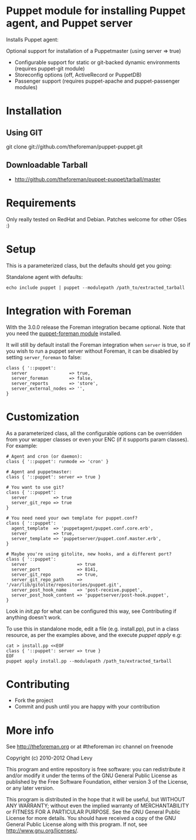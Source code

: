 # Puppet module for installing Puppet agent, and Puppet server

Installs Puppet agent:

Optional support for installation of a Puppetmaster (using server => true)

  * Configurable support for static or git-backed dynamic environments (requires puppet-git module)
  * Storeconfig options (off, ActiveRecord or PuppetDB)
  * Passenger support (requires puppet-apache and puppet-passenger modules)

# Installation

## Using GIT

git clone git://github.com/theforeman/puppet-puppet.git

## Downloadable Tarball

  * http://github.com/theforeman/puppet-puppet/tarball/master

# Requirements

Only really tested on RedHat and Debian. Patches welcome for other OSes :)

# Setup

This is a parameterized class, but the defaults should get you going:

Standalone agent with defaults:

    echo include puppet | puppet --modulepath /path_to/extracted_tarball

# Integration with Foreman

With the 3.0.0 release the Foreman integration became optional. Note that you
need the [puppet-foreman module](https://github.com/theforeman/puppet-foreman)
installed.

It will still by default install the Foreman integration when `server` is true,
so if you wish to run a puppet server without Foreman, it can be disabled by
setting `server_foreman` to false:

    class { '::puppet':
      server                => true,
      server_foreman        => false,
      server_reports        => 'store',
      server_external_nodes => '',
    }

# Customization

As a parameterized class, all the configurable options can be overridden from your
wrapper classes or even your ENC (if it supports param classes). For example:

    # Agent and cron (or daemon):
    class { '::puppet': runmode => 'cron' }

    # Agent and puppetmaster:
    class { '::puppet': server => true }

    # You want to use git?
    class { '::puppet':
      server          => true
      server_git_repo => true
    }

    # You need need your own template for puppet.conf?
    class { '::puppet':
      agent_template  => 'puppetagent/puppet.conf.core.erb',
      server          => true,
      server_template => 'puppetserver/puppet.conf.master.erb',
    }

    # Maybe you're using gitolite, new hooks, and a different port?
    class { '::puppet':
      server                   => true
      server_port              => 8141,
      server_git_repo          => true,
      server_git_repo_path     => '/var/lib/gitolite/repositories/puppet.git',
      server_post_hook_name    => 'post-receive.puppet',
      server_post_hook_content => 'puppetserver/post-hook.puppet',
    }

Look in _init.pp_ for what can be configured this way, see Contributing if anything
doesn't work.

To use this in standalone mode, edit a file (e.g. install.pp), put in a class resource,
as per the examples above, and the execute _puppet apply_ e.g:

    cat > install.pp <<EOF
    class { '::puppet': server => true }
    EOF
    puppet apply install.pp --modulepath /path_to/extracted_tarball

# Contributing

* Fork the project
* Commit and push until you are happy with your contribution

# More info

See http://theforeman.org or at #theforeman irc channel on freenode

Copyright (c) 2010-2012 Ohad Levy

This program and entire repository is free software: you can redistribute it and/or modify
it under the terms of the GNU General Public License as published by
the Free Software Foundation, either version 3 of the License, or
any later version.

This program is distributed in the hope that it will be useful,
but WITHOUT ANY WARRANTY; without even the implied warranty of
MERCHANTABILITY or FITNESS FOR A PARTICULAR PURPOSE.  See the
GNU General Public License for more details.
You should have received a copy of the GNU General Public License
along with this program.  If not, see <http://www.gnu.org/licenses/>.
